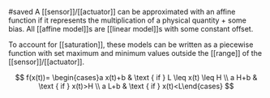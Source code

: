 #saved
A [[sensor]]/[[actuator]] can be approximated with an affine function if it represents the multiplication of a physical quantity + some bias. All [[affine model]]s are [[linear model]]s with some constant offset.

To account for [[saturation]], these models can be written as a piecewise function with set maximum and minimum values outside the [[range]] of the [[sensor]]/[[actuator]].

$$
f(x(t))= \begin{cases}a x(t)+b & \text { if } L \leq x(t) \leq H \\ a H+b & \text { if } x(t)>H \\ a L+b & \text { if } x(t)<L\end{cases}
$$
